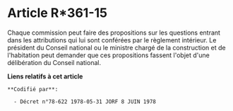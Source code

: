 # Article R*361-15

Chaque commission peut faire des propositions sur les questions entrant dans les attributions qui lui sont conférées par le
règlement intérieur. Le président du Conseil national ou le ministre chargé de la construction et de l'habitation peut
demander que ces propositions fassent l'objet d'une délibération du Conseil national.

**Liens relatifs à cet article**

	**Codifié par**:

	  - Décret n°78-622 1978-05-31 JORF 8 JUIN 1978
